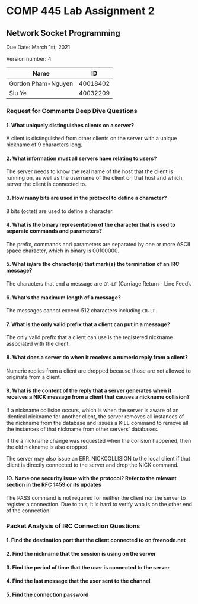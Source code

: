 # COMP 445 Lab Assignment 2

## Network Socket Programming

Due Date: March 1st, 2021

Version number: 4

| Name               | ID       |
| ------------------ | -------- |
| Gordon Pham-Nguyen | 40018402 |
| Siu Ye             | 40032209 |

### Request for Comments Deep Dive Questions

#### 1. What uniquely distinguishes clients on a server?

A client is distinguished from other clients on the server with a unique nickname of 9 characters long.

#### 2. What information must all servers have relating to users?

The server needs to know the real name of the host that the client is running on, as well as the username of the client on that host and which server the client is connected to.

#### 3. How many bits are used in the protocol to define a character?

8 bits (octet) are used to define a character.

#### 4. What is the binary representation of the character that is used to separate commands and parameters?

The prefix, commands and parameters are separated by one or more ASCII space character, which in binary is 00100000.

#### 5. What is/are the character(s) that mark(s) the termination of an IRC message?

The characters that end a message are `CR-LF` (Carriage Return - Line Feed).

#### 6. What’s the maximum length of a message?

The messages cannot exceed 512 characters including `CR-LF`.

#### 7. What is the only valid prefix that a client can put in a message?

The only valid prefix that a client can use is the registered nickname associated with the client.

#### 8. What does a server do when it receives a numeric reply from a client?

Numeric replies from a client are dropped because those are not allowed to originate from a client.

#### 9. What is the content of the reply that a server generates when it receives a NICK message from a client that causes a nickname collision?

If a nickname collision occurs, which is when the server is aware of an identical nickname for another client, the server removes all instances of the nickname from the database and issues a KILL command to remove all the instances of that nickname from other servers' databases.

If the a nickname change was requested when the collision happened, then the old nickname is also dropped.

The server may also issue an ERR_NICKCOLLISION to the local client if that client is directly connected to the server and drop the NICK command.

#### 10. Name one security issue with the protocol? Refer to the relevant section in the RFC 1459 or its updates

The PASS command is not required for neither the client nor the server to register a connection. Due to this, it is hard to verify who is on the other end of the connection.

<div style="page-break-after: always; break-after: page;"></div>

### Packet Analysis of IRC Connection Questions

#### 1. Find the destination port that the client connected to on freenode.net

#### 2. Find the nickname that the session is using on the server

#### 3. Find the period of time that the user is connected to the server

#### 4. Find the last message that the user sent to the channel

#### 5. Find the connection password
